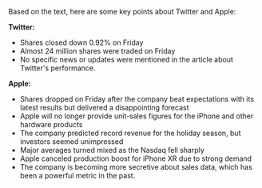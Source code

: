 Based on the text, here are some key points about Twitter and Apple:

**Twitter:**

* Shares closed down 0.92% on Friday
* Almost 24 million shares were traded on Friday
* No specific news or updates were mentioned in the article about Twitter's performance.

**Apple:**

* Shares dropped on Friday after the company beat expectations with its latest results but delivered a disappointing forecast
* Apple will no longer provide unit-sales figures for the iPhone and other hardware products
* The company predicted record revenue for the holiday season, but investors seemed unimpressed
* Major averages turned mixed as the Nasdaq fell sharply
* Apple canceled production boost for iPhone XR due to strong demand
* The company is becoming more secretive about sales data, which has been a powerful metric in the past.